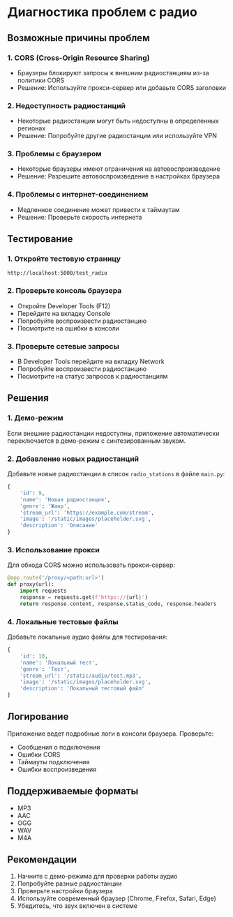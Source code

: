 # Диагностика проблем с радио

## Возможные причины проблем

### 1. CORS (Cross-Origin Resource Sharing)
- Браузеры блокируют запросы к внешним радиостанциям из-за политики CORS
- Решение: Используйте прокси-сервер или добавьте CORS заголовки

### 2. Недоступность радиостанций
- Некоторые радиостанции могут быть недоступны в определенных регионах
- Решение: Попробуйте другие радиостанции или используйте VPN

### 3. Проблемы с браузером
- Некоторые браузеры имеют ограничения на автовоспроизведение
- Решение: Разрешите автовоспроизведение в настройках браузера

### 4. Проблемы с интернет-соединением
- Медленное соединение может привести к таймаутам
- Решение: Проверьте скорость интернета

## Тестирование

### 1. Откройте тестовую страницу
```
http://localhost:5000/test_radio
```

### 2. Проверьте консоль браузера
- Откройте Developer Tools (F12)
- Перейдите на вкладку Console
- Попробуйте воспроизвести радиостанцию
- Посмотрите на ошибки в консоли

### 3. Проверьте сетевые запросы
- В Developer Tools перейдите на вкладку Network
- Попробуйте воспроизвести радиостанцию
- Посмотрите на статус запросов к радиостанциям

## Решения

### 1. Демо-режим
Если внешние радиостанции недоступны, приложение автоматически переключается в демо-режим с синтезированным звуком.

### 2. Добавление новых радиостанций
Добавьте новые радиостанции в список `radio_stations` в файле `main.py`:

```python
{
    'id': 9,
    'name': 'Новая радиостанция',
    'genre': 'Жанр',
    'stream_url': 'https://example.com/stream',
    'image': '/static/images/placeholder.svg',
    'description': 'Описание'
}
```

### 3. Использование прокси
Для обхода CORS можно использовать прокси-сервер:

```python
@app.route('/proxy/<path:url>')
def proxy(url):
    import requests
    response = requests.get(f'https://{url}')
    return response.content, response.status_code, response.headers
```

### 4. Локальные тестовые файлы
Добавьте локальные аудио файлы для тестирования:

```python
{
    'id': 10,
    'name': 'Локальный тест',
    'genre': 'Тест',
    'stream_url': '/static/audio/test.mp3',
    'image': '/static/images/placeholder.svg',
    'description': 'Локальный тестовый файл'
}
```

## Логирование

Приложение ведет подробные логи в консоли браузера. Проверьте:
- Сообщения о подключении
- Ошибки CORS
- Таймауты подключения
- Ошибки воспроизведения

## Поддерживаемые форматы

- MP3
- AAC
- OGG
- WAV
- M4A

## Рекомендации

1. Начните с демо-режима для проверки работы аудио
2. Попробуйте разные радиостанции
3. Проверьте настройки браузера
4. Используйте современный браузер (Chrome, Firefox, Safari, Edge)
5. Убедитесь, что звук включен в системе 